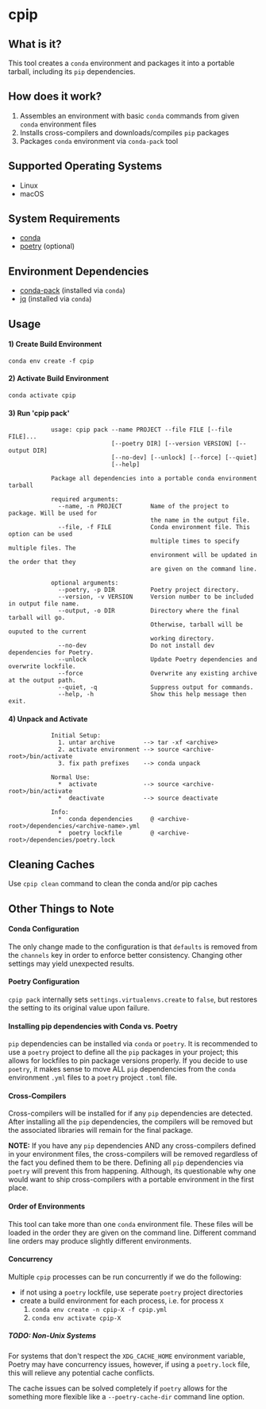# cpip

## What is it?
This tool creates a `conda` environment and packages it into
a portable tarball, including its `pip` dependencies.

## How does it work?
1. Assembles an environment with basic `conda` commands from
given `conda` environment files
1. Installs cross-compilers and downloads/compiles `pip` packages
1. Packages `conda` environment via `conda-pack` tool

## Supported Operating Systems
- Linux
- macOS

## System Requirements
- [conda](https://conda.io/docs/)
- [poetry](https://poetry.eustace.io/docs/) (optional)

## Environment Dependencies
- [conda-pack](https://conda.github.io/conda-pack/) (installed via `conda`)
- [jq](https://stedolan.github.io/jq/) (installed via `conda`)

## Usage

#### 1) Create Build Environment
`conda env create -f cpip`

#### 2) Activate Build Environment
`conda activate cpip`

#### 3) Run 'cpip pack'
                usage: cpip pack --name PROJECT --file FILE [--file FILE]...
                                 [--poetry DIR] [--version VERSION] [--output DIR]
                                 [--no-dev] [--unlock] [--force] [--quiet]
                                 [--help]
               
                Package all dependencies into a portable conda environment tarball
               
                required arguments:
                  --name, -n PROJECT        Name of the project to package. Will be used for
                                            the name in the output file.
                  --file, -f FILE           Conda environment file. This option can be used
                                            multiple times to specify multiple files. The
                                            environment will be updated in the order that they
                                            are given on the command line.
               
                optional arguments:
                  --poetry, -p DIR          Poetry project directory.
                  --version, -v VERSION     Version number to be included in output file name.
                  --output, -o DIR          Directory where the final tarball will go.
                                            Otherwise, tarball will be ouputed to the current
                                            working directory.
                  --no-dev                  Do not install dev dependencies for Poetry.
                  --unlock                  Update Poetry dependencies and overwrite lockfile.
                  --force                   Overwrite any existing archive at the output path.
                  --quiet, -q               Suppress output for commands.
                  --help, -h                Show this help message then exit.

#### 4) Unpack and Activate
                Initial Setup:
                  1. untar archive        --> tar -xf <archive>
                  2. activate environment --> source <archive-root>/bin/activate
                  3. fix path prefixes    --> conda unpack
                
                Normal Use:
                  *  activate             --> source <archive-root>/bin/activate
                  *  deactivate           --> source deactivate

                Info:
                  *  conda dependencies     @ <archive-root>/dependencies/<archive-name>.yml
                  *  poetry lockfile        @ <archive-root>/dependencies/poetry.lock

## Cleaning Caches
Use `cpip clean` command to clean the conda and/or pip caches

## Other Things to Note

#### Conda Configuration
The only change made to the configuration is that `defaults`
is removed from the `channels` key in order to enforce better
consistency. Changing other settings may yield unexpected results.

#### Poetry Configuration
`cpip pack` internally sets `settings.virtualenvs.create` to `false`,
but restores the setting to its original value upon failure.

#### Installing pip dependencies with Conda vs. Poetry
`pip` dependencies can be installed via `conda` or `poetry`.
It is recommended to use a `poetry` project to define all the `pip`
packages in your project; this allows for lockfiles to pin package
versions properly. If you decide to use `poetry`, it makes sense to
move ALL `pip` dependencies from the `conda` environment `.yml` files
to a `poetry` project `.toml` file.

#### Cross-Compilers
Cross-compilers will be installed for if any `pip` dependencies are
detected. After installing all the `pip` dependencies, the compilers
will be removed but the associated libraries will remain for the
final package.

**NOTE:** If you have any `pip` dependencies AND any cross-compilers
defined in your environment files, the cross-compilers will be removed
regardless of the fact you defined them to be there. Defining all `pip`
dependencies via `poetry` will prevent this from happening. Although,
its questionable why one would want to ship cross-compilers with a
portable environment in the first place.

#### Order of Environments
This tool can take more than one `conda` environment file.
These files will be loaded in the order they are given on
the command line. Different command line orders may produce
slightly different environments.

#### Concurrency
Multiple `cpip` processes can be run concurrently if we do the following:
- if not using a `poetry` lockfile, use seperate `poetry` project directories
- create a build environment for each process, i.e. for process `X`
  1. `conda env create -n cpip-X -f cpip.yml`
  1. `conda env activate cpip-X`

##### TODO: Non-Unix Systems
For systems that don't respect the `XDG_CACHE_HOME` environment variable,
Poetry may have concurrency issues, however, if using a `poetry.lock` file,
this will relieve any potential cache conflicts.

The cache issues can be solved completely if `poetry` allows for the
something more flexible like a `--poetry-cache-dir` command line option.
